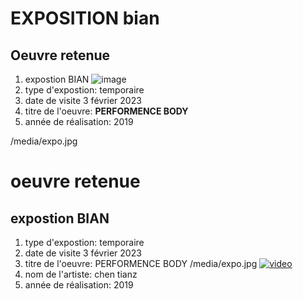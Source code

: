 #  EXPOSITION bian 
## Oeuvre retenue 
1. expostion BIAN 
![image](https://user-images.githubusercontent.com/124070431/221051396-04d5dca7-812d-4b9e-89d0-f8017d0733a0.png)
2. type d'expostion: temporaire
3. date de visite 3 février 2023
4. titre de l'oeuvre: **PERFORMENCE BODY**
5. année de réalisation: 2019


/media/expo.jpg

# oeuvre retenue

  ## expostion BIAN 

1. type d'expostion: temporaire
2. date de visite 3 février 2023
3. titre de l'oeuvre: PERFORMENCE BODY
/media/expo.jpg
[![ video](http://img.youtube.com/nPgtnbH7UHo&t=2s/0.jpg)](http://www.youtube.com/watch?v=nPgtnbH7UHo&t=2s)
4. nom de l'artiste: chen tianz
5. année de réalisation: 2019



